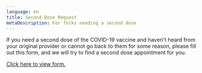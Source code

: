 ```yaml
---
language: en
title: Second Dose Request
metaDescription: For folks needing a second dose
---
```

If you need a second dose of the COVID-19 vaccine and haven't heard from your original provider or cannot go back to them for some reason, please fill out this form, and we will try to find a second dose appointment for you.  

<a class="openforms-embed" href="https://us.openforms.​com/Form/48f5fb00-9cf6-4c45-​b6ea-bc4c6580d411">Click here to view form.</a>

<script src="\[https://us.openforms.com/​Scripts/embed-iframe.js](https://us.openforms.com/Scripts/embed-iframe.js)"></​script>